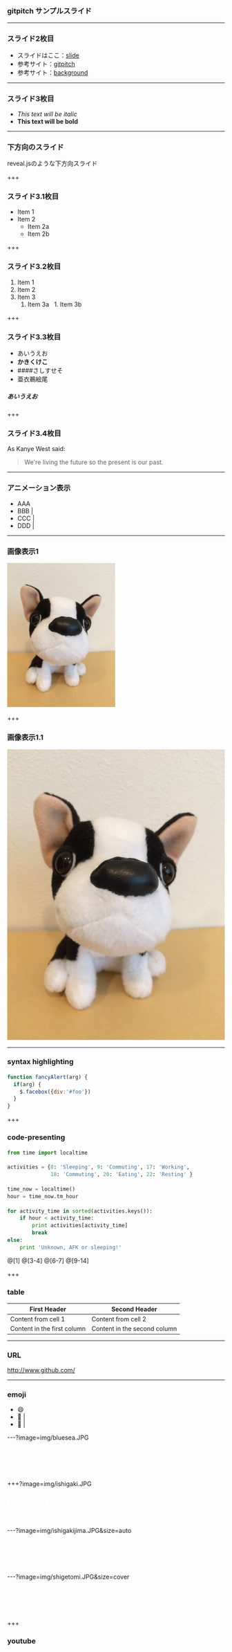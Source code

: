 ### gitpitch サンプルスライド


---
### スライド2枚目
* スライドはここ：[slide](https://gitpitch.com/Algo1970/gitpitch#)  
* 参考サイト：[gitpitch](http://paiza.hatenablog.com/entry/2017/06/22/GitHub%E3%81%A0%E3%81%91%E3%81%A7%E8%B6%85%E9%AB%98%E6%A9%9F%E8%83%BD%E3%81%AA%E3%82%B9%E3%83%A9%E3%82%A4%E3%83%89%E8%B3%87%E6%96%99%E3%81%8C%E4%BD%9C%E3%82%8C%E3%82%8B%E3%80%8CGitPitch%E3%80%8D%E3%81%AE)
* 参考サイト：[background](https://gitpitch.com/gitpitch/feature-demo/customize-image-size)

---
### スライド3枚目
- *This text will be italic*
- **This text will be bold**

---
### 下方向のスライド
reveal.jsのような下方向スライド

+++
### スライド3.1枚目
* Item 1
* Item 2
  * Item 2a
  * Item 2b  

+++
### スライド3.2枚目
1. Item 1
1. Item 2
1. Item 3
   1. Item 3a
   1. Item 3b

+++
### スライド3.3枚目
* あいうえお
* **かきくけこ**
* ####さしすせそ
* 亜衣鵜絵尾
##### あいうえお

+++
### スライド3.4枚目
As Kanye West said:

> We're living the future so
> the present is our past.

---
### アニメーション表示
- AAA
- BBB |
- CCC |
- DDD |

---
### 画像表示1
<img src="/img/dog.JPG" title="dog" width="250">

+++
### 画像表示1.1
![dog](/img/dog.JPG)

---
### syntax highlighting
```javascript
function fancyAlert(arg) {
  if(arg) {
    $.facebox({div:'#foo'})
  }
}
```

+++
### code-presenting
```python
from time import localtime

activities = {8: 'Sleeping', 9: 'Commuting', 17: 'Working',
              18: 'Commuting', 20: 'Eating', 22: 'Resting' }

time_now = localtime()
hour = time_now.tm_hour

for activity_time in sorted(activities.keys()):
    if hour < activity_time:
        print activities[activity_time]
        break
else:
    print 'Unknown, AFK or sleeping!'
```
@[1]
@[3-4]
@[6-7]
@[9-14]

+++
### table
First Header | Second Header
------------ | -------------
Content from cell 1 | Content from cell 2
Content in the first column | Content in the second column

---
### URL
http://www.github.com/

---
### emoji

* :smile: 
* :muscle: |
* :muscle: |

---?image=img/bluesea.JPG
### <a style="color: white">background</a>
<a style="color: white">Custom size: not specified</a>
<a style="color: white">Image size defaults to 100% 100%</a>

+++?image=img/ishigaki.JPG
### <a style="color: white">background</a>
<a style="color: white">Custom size: not specified</a>
<a style="color: white">Image size defaults to 100% 100%</a>

---?image=img/ishigakijima.JPG&size=auto
### <a style="color: white">background</a>
<a style="color: white">Custom size: auto</a>

---?image=img/shigetomi.JPG&size=cover
### <a style="color: white">background</a>
<a style="color: white">Custom size: cover</a>

+++
### youtube

<iframe width="560" height="315" src="https://www.youtube.com/embed/ux7OWM28F1U" frameborder="0" allowfullscreen></iframe>

+++
### youtube
![youtube](https://www.youtube.com/embed/ux7OWM28F1U)

---?image=img/soukisoba.JPG&size=auto 90%
### <a style="color: white">background</a>
<a style="color: white">Custom size: auto 90</a>

---?image=img/bluski.JPG&size=90% 90%
### <a style="color: white">background</a>
<a style="color: white">Custom size: 90% 90%</a>

---?video=/img/ground.MOV
### <a style="color: white">movie file</a>
<figcaption><a href="https://gitpitch.com/Algo1970/gitpitch#" style="color: white">https://gitpitch.com/Algo1970/gitpitch#</a></figcaption>




